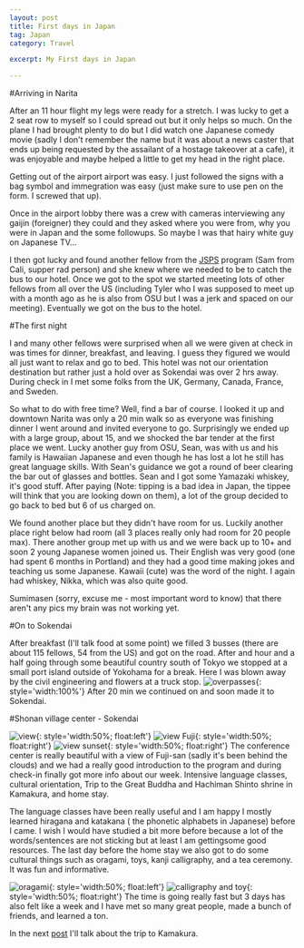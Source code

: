 ```yaml
---
layout: post
title: First days in Japan 
tag: Japan
category: Travel

excerpt: My First days in Japan

---
```



#Arriving in Narita

After an 11 hour flight my legs were ready for a stretch. I was lucky to get a 2 seat row to myself so I could spread out but it only helps so much. On the plane I had brought plenty to do but I did watch one Japanese comedy movie (sadly I don't remember the name but it was about a news caster that ends up being requested by the assailant of a hostage takeover at a cafe), it was enjoyable and maybe helped a little to get my head in the right place.

Getting out of the airport airport was easy. I just followed the signs with a bag symbol and immegration was easy (just make sure to use pen on the form. I screwed that up).

Once in the airport lobby there was a crew with cameras interviewing any gaijin (foreigner) they could and they asked where you were from, why you were in Japan and the some followups. So maybe I was that hairy white guy on Japanese TV...

I then got lucky and found another fellow from the [JSPS](/travel/JSPS)  program (Sam from Cali, supper rad person) and she knew where we needed to be to catch the bus to our hotel. Once we got to the spot we started meeting lots of other fellows from all over the US (including Tyler who I was supposed to meet up with a month ago as he is also from OSU but I was a jerk and spaced on our meeting). Eventually we got on the bus to the hotel.

#The first night

I and many other fellows were surprised when all we were given at check in was times for dinner, breakfast, and leaving. I guess they figured we would all just want to relax and go to bed. This hotel was not our orientation destination but rather just a hold over as Sokendai was over 2 hrs away. During check in I met some folks from the UK, Germany, Canada, France, and Sweden. 

So what to do with free time? Well, find a bar of course. I looked it up and downtown Narita was only a 20 min walk so as everyone was finishing dinner I went around and invited everyone to go. Surprisingly we ended up with a large group, about 15, and we shocked the bar tender at the first place we went. Lucky another guy from OSU, Sean, was with us and his family is Hawaiian Japanese and even though he has lost a lot he still has great language skills. With Sean's guidance we got a round of beer clearing the bar out of glasses and bottles. Sean and I got some Yamazaki whiskey, it's good stuff. After paying (Note: tipping is a bad idea in Japan, the tippee will think that you are looking down on them), a lot of the group decided to go back to bed but 6 of us charged on.

We found another place but they didn't have room for us. Luckily another place right below had room (all 3 places really only had room for 20 people max). There another group met up with us and we were back up to 10+ and soon 2 young Japanese women joined us. Their English was very good (one had spent 6 months in Portland) and they had a good time making jokes and teaching us some Japanese. Kawaii (cute) was the word of the night. I again had whiskey, Nikka, which was also quite good.

Sumimasen (sorry, excuse me - most important word to know) that there aren't any pics my brain was not working yet.

#On to Sokendai

After breakfast (I'll talk food at some point) we filled 3 busses (there are about 115 fellows, 54 from the US) and got on the road. After and hour and a half  going through some beautiful country south of Tokyo we stopped at a small port island outside of Yokohama for a break. Here I was blown away by the civil engineering and flowers at a truck stop.
![overpasses](https://drive.google.com/uc?id=1bx1n0JUeZKJiSzBHBdM_4yF-HDu999ujMw){: style='width:100%'} After 20 min we continued on and soon made it to Sokendai.

#Shonan village center - Sokendai

![view](https://drive.google.com/uc?id=1ohl8r5eTZ79ZcbdcGh1mxFfUOPeWJzQUZA){: style='width:50%; float:left'}
![view Fuji](https://drive.google.com/uc?id=1bIIQlqMudGJHyiri9ZbAChiG4iSsTOT6BQ){: style='width:50%; float:right'} 
![view sunset](https://drive.google.com/uc?id=1CjRpqbPOJDExqrRof1SkfZw1tfh0jCyfKw){: style='width:50%; float:right'}
The conference center is really beautiful with a view of Fuji-san (sadly it's been behind the clouds) and we had a really good introduction to the program and during check-in finally got more info about our week. Intensive language classes, cultural orientation, Trip to the Great Buddha and Hachiman Shinto shrine in Kamakura, and home stay. 

The language classes have been really useful and I am happy I mostly learned hiragana and katakana ( the phonetic alphabets in Japanese) before I came. I wish I would have studied a bit more before because a lot of the words/sentences are not sticking but at least I am getting​ some good resources. The last day before the home stay we also got to do some cultural things such as oragami, toys, kanji calligraphy, and a tea ceremony. It was fun and informative.

![oragami](https://drive.google.com/uc?id=1oLaJjpxmO98F0pjQLE315JDBVIrrz7reVg){: style='width:50%; float:left'}
![calligraphy and toy](https://drive.google.com/uc?id=1N-qgnlsqxXzxO5n4NdYihGsmTMR7Xh8vbg){: style='width:50%; float:right'} 
The time is going really fast but 3 days has also felt like a week and I have met so many great people, made a bunch of friends, and learned a ton. 

In the next [post](/travel/japan-kamakura) I'll talk about the trip to Kamakura.
